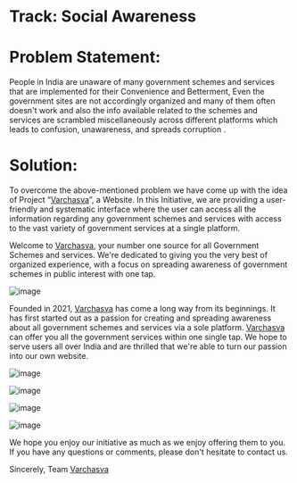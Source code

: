 
# Track: Social Awareness

# Problem Statement:
  People in India are unaware of many government schemes and services that are implemented for 
  their Convenience and Betterment, Even the government sites are not accordingly organized and
  many of them often doesn't work and also the info available related to the schemes and services 
  are scrambled miscellaneously across different platforms which leads to confusion, unawareness, 
  and spreads corruption .
  
# Solution:
  To overcome the above-mentioned problem we have come up with the idea of Project “[Varchasva](https://guptakg2620.github.io/Varchasva.io/)”, 
  a Website. In this Initiative, we are providing a user-friendly and systematic interface where
  the user can access all the information regarding any government schemes and services with access
  to the vast variety of government services at a single platform.

Welcome to [Varchasva](https://guptakg2620.github.io/Varchasva.io/), 
your number one source for all Government Schemes and services. We're dedicated to giving you the very best of organized experience, with a focus on spreading awareness of government schemes in public interest with one tap.


![image](https://user-images.githubusercontent.com/73063827/111893153-a6fe3500-8a26-11eb-96ee-2d1ffcbed55a.png)


Founded in 2021, [Varchasva](https://guptakg2620.github.io/Varchasva.io/) has come a long way from its beginnings. It has first started out as a passion for creating and spreading awareness about all government schemes and services via a sole platform. [Varchasva](https://guptakg2620.github.io/Varchasva.io/) can offer you all the government services within one single tap. We hope to serve users all over India and are thrilled that we're able to turn our passion into our own website.


![image](https://user-images.githubusercontent.com/73063827/111893193-ee84c100-8a26-11eb-97e4-dfa009984103.png)


![image](https://user-images.githubusercontent.com/73063827/111893206-09573580-8a27-11eb-87fe-797adbb8ba51.png)


![image](https://user-images.githubusercontent.com/73063827/111893213-183de800-8a27-11eb-89e0-67fbd3423bfe.png)


![image](https://user-images.githubusercontent.com/73063827/111893222-27249a80-8a27-11eb-8341-c2bab109f68e.png)



We hope you enjoy our initiative as much as we enjoy offering them to you. If you have any questions or comments, please don't hesitate to contact us.

Sincerely,
Team [Varchasva](https://guptakg2620.github.io/Varchasva.io/)


 
 
